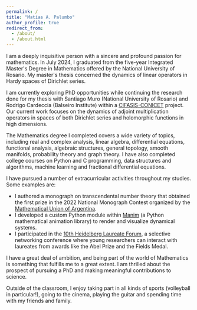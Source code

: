 ```yaml
---
permalink: /
title: "Matías A. Palumbo"
author_profile: true
redirect_from: 
  - /about/
  - /about.html
---
```


I am a deeply inquisitive person with a sincere and profound passion for mathematics. In July 2024, I graduated from the five-year Integrated Master's Degree in Mathematics offered by the National University of Rosario. My master's thesis concerned the dynamics of linear operators in Hardy spaces of Dirichlet series.

I am currently exploring PhD opportunities while continuing the research done for my thesis with Santiago Muro (National University of Rosario) and Rodrigo Cardeccia (Balseiro Institute) within a [CIFASIS-CONICET](https://www.cifasis-conicet.gov.ar/en/) project. Our current work focuses on the dynamics of adjoint multiplication operators in spaces of both Dirichlet series and holomorphic functions in high dimensions.

The Mathematics degree I completed covers a wide variety of topics, including real and complex analysis, linear algebra, differential equations, functional analysis, algebraic structures, general topology, smooth manifolds, probability theory and graph theory. I have also completed college courses on Python and C programming, data structures and algorithms, machine learning and fractional differential equations.

I have pursued a number of extracurricular activities throughout my studies. Some examples are:
- I authored a monograph on transcendental number theory that obtained the first prize in the 2022 National Monograph Contest organized by the [Mathematical Union of Argentina](https://www.union-matematica.org.ar/).
- I developed a custom Python module within [Manim](https://github.com/3b1b/manim) (a Python mathematical animation library) to render and visualize dynamical systems.
- I participated in the [10th Heidelberg Laureate Forum](https://www.heidelberg-laureate-forum.org/), a selective networking conference where young researchers can interact with laureates from awards like the Abel Prize and the Fields Medal.
<!-- - I organized and taught a LaTeX workshop aimed at both undergraduate and graduate Mathematics, Computer Science and Physics students. -->

I have a great deal of ambition, and being part of the world of Mathematics is something that fulfills me to a great extent. I am thrilled about the prospect of pursuing a PhD and making meaningful contributions to science.

Outside of the classroom, I enjoy taking part in all kinds of sports (volleyball in particular!), going to the cinema, playing the guitar and spending time with my friends and family.
 <!-- I recently started hiking, and I foresee a lot of it in the future -->

<!-- I am a deeply inquisitive person with a profound passion from mathematics, and this has been evident throughout my academic journey, particularly in the extracurricular activities I pursued. -->

<!-- This is the front page $$2^x$$ of a website that is powered by the [Academic Pages template](https://github.com/academicpages/academicpages.github.io) and hosted on GitHub pages. [GitHub pages](https://pages.github.com) is a free service in which websites are built and hosted from code and data stored in a GitHub repository, automatically updating when a new commit is made to the respository. This template was forked from the [Minimal Mistakes Jekyll Theme](https://mmistakes.github.io/minimal-mistakes/) created by Michael Rose, and then extended to support the kinds of content that academics have: publications, talks, teaching, a portfolio, blog posts, and a dynamically-generated CV. You can fork [this repository](https://github.com/academicpages/academicpages.github.io) right now, modify the configuration and markdown files, add your own PDFs and other content, and have your own site for free, with no ads! An older version of this template powers my own personal website at [stuartgeiger.com](http://stuartgeiger.com), which uses [this Github repository](https://github.com/staeiou/staeiou.github.io).

A data-driven personal website
======
Like many other Jekyll-based GitHub Pages templates, Academic Pages makes you separate the website's content from its form. The content & metadata of your website are in structured markdown files, while various other files constitute the theme, specifying how to transform that content & metadata into HTML pages. You keep these various markdown (.md), YAML (.yml), HTML, and CSS files in a public GitHub repository. Each time you commit and push an update to the repository, the [GitHub pages](https://pages.github.com/) service creates static HTML pages based on these files, which are hosted on GitHub's servers free of charge.

**Markdown generator**

I have also created [a set of Jupyter notebooks](https://github.com/academicpages/academicpages.github.io/tree/master/markdown_generator
) that converts a CSV containing structured data about talks or presentations into individual markdown files that will be properly formatted for the Academic Pages template. The sample CSVs in that directory are the ones I used to create my own personal website at stuartgeiger.com. My usual workflow is that I keep a spreadsheet of my publications and talks, then run the code in these notebooks to generate the markdown files, then commit and push them to the GitHub repository.

How to edit your site's GitHub repository
------
Many people use a git client to create files on their local computer and then push them to GitHub's servers. If you are not familiar with git, you can directly edit these configuration and markdown files directly in the github.com interface. Navigate to a file (like [this one](https://github.com/academicpages/academicpages.github.io/blob/master/_talks/2012-03-01-talk-1.md) and click the pencil icon in the top right of the content preview (to the right of the "Raw | Blame | History" buttons). You can delete a file by clicking the trashcan icon to the right of the pencil icon. You can also create new files or upload files by navigating to a directory and clicking the "Create new file" or "Upload files" buttons. 

Example: editing a markdown file for a talk
![Editing a markdown file for a talk](/images/editing-talk.png)

For more info
------
More info about configuring Academic Pages can be found in [the guide](https://academicpages.github.io/markdown/). The [guides for the Minimal Mistakes theme](https://mmistakes.github.io/minimal-mistakes/docs/configuration/) (which this theme was forked from) might also be helpful. -->
